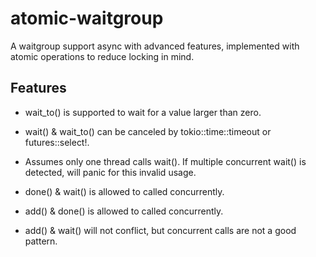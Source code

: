 # atomic-waitgroup

A waitgroup support async with advanced features,
implemented with atomic operations to reduce locking in mind.

## Features

* wait_to() is supported to wait for a value larger than zero.

* wait() & wait_to() can be canceled by tokio::time::timeout or futures::select!.

* Assumes only one thread calls wait(). If multiple concurrent wait() is detected,
will panic for this invalid usage.

* done() & wait() is allowed to called concurrently.

* add() & done() is allowed to called concurrently.

* add() & wait() will not conflict, but concurrent calls are not a good pattern.

